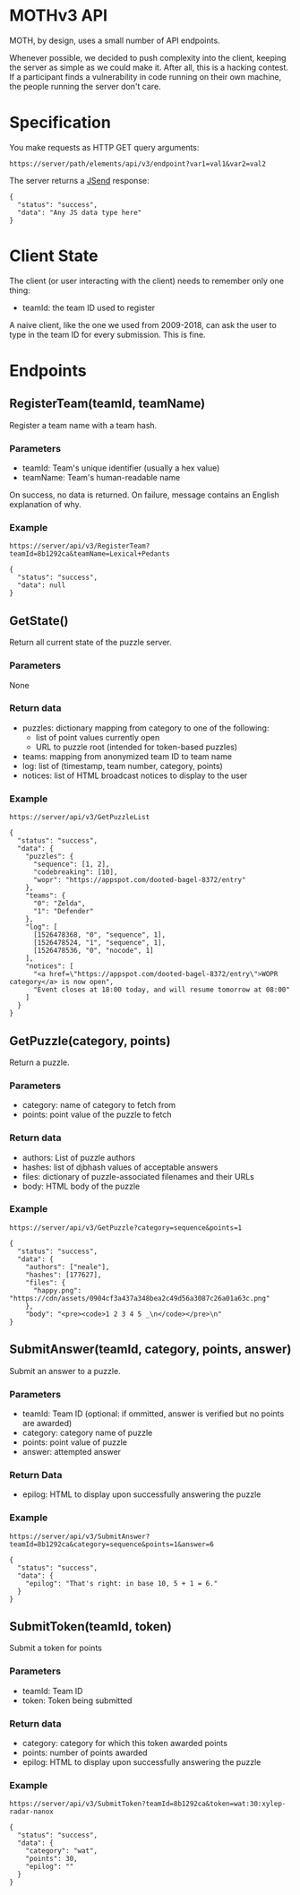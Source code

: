 MOTHv3 API
==========

MOTH, by design, uses a small number of API endpoints.

Whenever possible,
we decided to push complexity into the client,
keeping the server as simple as we could make it.
After all,
this is a hacking contest.
If a participant finds a vulnerability in code running on their own machine,
the people running the server don't care.

Specification
=============

You make requests as HTTP GET query arguments:

    https://server/path/elements/api/v3/endpoint?var1=val1&var2=val2

The server returns a
[JSend](https://labs.omniti.com/labs/jsend) response:

    {
      "status": "success",
      "data": "Any JS data type here"
    }


Client State
============

The client (or user interacting with the client) needs to remember only one thing:

* teamId: the team ID used to register

A naive client,
like the one we used from 2009-2018,
can ask the user to type in the team ID for every submission.
This is fine.


Endpoints
=========

RegisterTeam(teamId, teamName)
-------------------------------

Register a team name with a team hash.

### Parameters

* teamId: Team's unique identifier (usually a hex value)
* teamName: Team's human-readable name

On success, no data is returned.
On failure, message contains an English explanation of why.


### Example

    https://server/api/v3/RegisterTeam?teamId=8b1292ca&teamName=Lexical+Pedants

    {
      "status": "success",
      "data": null
    }


GetState()
----------

Return all current state of the puzzle server.

### Parameters

None


### Return data

* puzzles: dictionary mapping from category to one of the following:
  * list of point values currently open
  * URL to puzzle root (intended for token-based puzzles)
* teams: mapping from anonymized team ID to team name
* log: list of (timestamp, team number, category, points)
* notices: list of HTML broadcast notices to display to the user


### Example

    https://server/api/v3/GetPuzzleList

    {
      "status": "success",
      "data": {
        "puzzles": {
          "sequence": [1, 2],
          "codebreaking": [10],
          "wopr": "https://appspot.com/dooted-bagel-8372/entry"
        },
        "teams": {
          "0": "Zelda",
          "1": "Defender"
        },
        "log": [
          [1526478368, "0", "sequence", 1],
          [1526478524, "1", "sequence", 1],
          [1526478536, "0", "nocode", 1]
        ],
        "notices": [
          "<a href=\"https://appspot.com/dooted-bagel-8372/entry\">WOPR category</a> is now open",
          "Event closes at 18:00 today, and will resume tomorrow at 08:00"
        ]
      }
    }


GetPuzzle(category, points)
--------------------

Return a puzzle.

### Parameters

* category: name of category to fetch from
* points: point value of the puzzle to fetch


### Return data

* authors: List of puzzle authors
* hashes: list of djbhash values of acceptable answers
* files: dictionary of puzzle-associated filenames and their URLs
* body: HTML body of the puzzle


### Example

    https://server/api/v3/GetPuzzle?category=sequence&points=1

    {
      "status": "success",
      "data": {
        "authors": ["neale"],
        "hashes": [177627],
        "files": {
          "happy.png": "https://cdn/assets/0904cf3a437a348bea2c49d56a3087c26a01a63c.png"
        },
        "body": "<pre><code>1 2 3 4 5 _\n</code></pre>\n"
    }



SubmitAnswer(teamId, category, points, answer)
----------------------

Submit an answer to a puzzle.

### Parameters

* teamId: Team ID (optional: if ommitted, answer is verified but no points are awarded)
* category: category name of puzzle
* points: point value of puzzle
* answer: attempted answer


### Return Data

* epilog: HTML to display upon successfully answering the puzzle


### Example

    https://server/api/v3/SubmitAnswer?teamId=8b1292ca&category=sequence&points=1&answer=6

    {
      "status": "success",
      "data": {
        "epilog": "That's right: in base 10, 5 + 1 = 6."
      }
    }

SubmitToken(teamId, token)
---------------------

Submit a token for points

### Parameters

* teamId: Team ID
* token: Token being submitted


### Return data

* category: category for which this token awarded points
* points: number of points awarded
* epilog: HTML to display upon successfully answering the puzzle


### Example

    https://server/api/v3/SubmitToken?teamId=8b1292ca&token=wat:30:xylep-radar-nanox

    {
      "status": "success",
      "data": {
        "category": "wat",
        "points": 30,
        "epilog": ""
      }
    }
